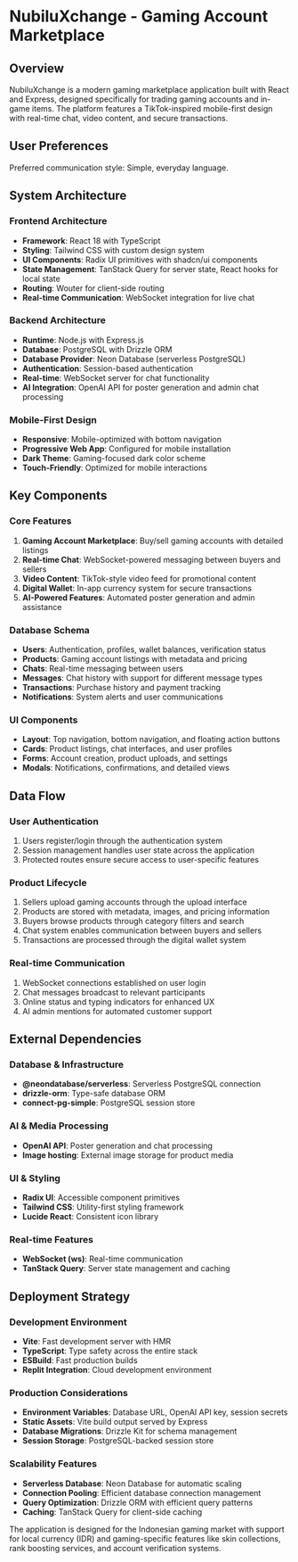 # NubiluXchange - Gaming Account Marketplace

## Overview

NubiluXchange is a modern gaming marketplace application built with React and Express, designed specifically for trading gaming accounts and in-game items. The platform features a TikTok-inspired mobile-first design with real-time chat, video content, and secure transactions.

## User Preferences

Preferred communication style: Simple, everyday language.

## System Architecture

### Frontend Architecture
- **Framework**: React 18 with TypeScript
- **Styling**: Tailwind CSS with custom design system
- **UI Components**: Radix UI primitives with shadcn/ui components
- **State Management**: TanStack Query for server state, React hooks for local state
- **Routing**: Wouter for client-side routing
- **Real-time Communication**: WebSocket integration for live chat

### Backend Architecture
- **Runtime**: Node.js with Express.js
- **Database**: PostgreSQL with Drizzle ORM
- **Database Provider**: Neon Database (serverless PostgreSQL)
- **Authentication**: Session-based authentication
- **Real-time**: WebSocket server for chat functionality
- **AI Integration**: OpenAI API for poster generation and admin chat processing

### Mobile-First Design
- **Responsive**: Mobile-optimized with bottom navigation
- **Progressive Web App**: Configured for mobile installation
- **Dark Theme**: Gaming-focused dark color scheme
- **Touch-Friendly**: Optimized for mobile interactions

## Key Components

### Core Features
1. **Gaming Account Marketplace**: Buy/sell gaming accounts with detailed listings
2. **Real-time Chat**: WebSocket-powered messaging between buyers and sellers
3. **Video Content**: TikTok-style video feed for promotional content
4. **Digital Wallet**: In-app currency system for secure transactions
5. **AI-Powered Features**: Automated poster generation and admin assistance

### Database Schema
- **Users**: Authentication, profiles, wallet balances, verification status
- **Products**: Gaming account listings with metadata and pricing
- **Chats**: Real-time messaging between users
- **Messages**: Chat history with support for different message types
- **Transactions**: Purchase history and payment tracking
- **Notifications**: System alerts and user communications

### UI Components
- **Layout**: Top navigation, bottom navigation, and floating action buttons
- **Cards**: Product listings, chat interfaces, and user profiles
- **Forms**: Account creation, product uploads, and settings
- **Modals**: Notifications, confirmations, and detailed views

## Data Flow

### User Authentication
1. Users register/login through the authentication system
2. Session management handles user state across the application
3. Protected routes ensure secure access to user-specific features

### Product Lifecycle
1. Sellers upload gaming accounts through the upload interface
2. Products are stored with metadata, images, and pricing information
3. Buyers browse products through category filters and search
4. Chat system enables communication between buyers and sellers
5. Transactions are processed through the digital wallet system

### Real-time Communication
1. WebSocket connections established on user login
2. Chat messages broadcast to relevant participants
3. Online status and typing indicators for enhanced UX
4. AI admin mentions for automated customer support

## External Dependencies

### Database & Infrastructure
- **@neondatabase/serverless**: Serverless PostgreSQL connection
- **drizzle-orm**: Type-safe database ORM
- **connect-pg-simple**: PostgreSQL session store

### AI & Media Processing
- **OpenAI API**: Poster generation and chat processing
- **Image hosting**: External image storage for product media

### UI & Styling
- **Radix UI**: Accessible component primitives
- **Tailwind CSS**: Utility-first styling framework
- **Lucide React**: Consistent icon library

### Real-time Features
- **WebSocket (ws)**: Real-time communication
- **TanStack Query**: Server state management and caching

## Deployment Strategy

### Development Environment
- **Vite**: Fast development server with HMR
- **TypeScript**: Type safety across the entire stack
- **ESBuild**: Fast production builds
- **Replit Integration**: Cloud development environment

### Production Considerations
- **Environment Variables**: Database URL, OpenAI API key, session secrets
- **Static Assets**: Vite build output served by Express
- **Database Migrations**: Drizzle Kit for schema management
- **Session Storage**: PostgreSQL-backed session store

### Scalability Features
- **Serverless Database**: Neon Database for automatic scaling
- **Connection Pooling**: Efficient database connection management
- **Query Optimization**: Drizzle ORM with efficient query patterns
- **Caching**: TanStack Query for client-side caching

The application is designed for the Indonesian gaming market with support for local currency (IDR) and gaming-specific features like skin collections, rank boosting services, and account verification systems.